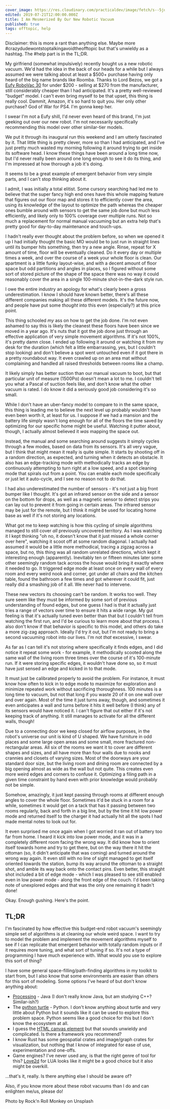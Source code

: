 ```yaml
---
cover_image: https://res.cloudinary.com/practicaldev/image/fetch/s--5juB8G4w--/c_imagga_scale,f_auto,fl_progressive,h_420,q_auto,w_1000/https://thepracticaldev.s3.amazonaws.com/i/1fnrjap1v90ngs0q9axx.jpg
edited: 2019-07-21T12:00:00.000Z
title: I Am Mesmerized By Our New Robotic Vacuum
published: true
tags: offtopic, help
---
```

Disclaimer: this is more a rant than anything else.  Maybe more #crazydudewontstoptalkingavoidtheofftopic but that's unwieldy as a hashtag.  The #help part is in the TL;DR.

My girlfriend (somewhat impulsively) recently bought us a new robotic vacuum.  We'd had the idea in the back of our heads for a while but I always assumed we were talking about at least a $500+ purchase having only heard of the big name brands like Roomba.  Thanks to Lord Bezos, we got a [Eufy RoboVac 30](https://www.eufylife.com/products/variant/robovac-30/T2116111) for under $200 - selling at $270 from the manufacturer, still considerably cheaper than I had anticipated.  It's a pretty well-reviewed "budget" model.  I can't even bring myself to be that upset, this thing is really cool.  Dammit, Amazon, it's so hard to quit you.  Her only other purchase?  God of War for PS4.  I'm gonna keep her.

I swear I'm not a Eufy shill, I'd never even heard of this brand, I'm just geeking out over our new robot.  I'm not necessarily specifically recommending this model over other similar-tier models.

We put it through its inaugural run this weekend and I am utterly fascinated by it.  That little thing is pretty clever, more so than I had anticipated, and I've just pretty much wasted my morning following it around trying to get inside its software head.  I know these things have been around a long time now, but I'd never really been around one long enough to see it do its thing, and I'm impressed at how thorough a job it's doing.

It seems to be a great example of emergent behavior from very simple parts, and I can't stop thinking about it.

I admit, I was initially a total elitist.  Some cursory searching had led me to believe that the super fancy high end ones have this whole mapping feature that figures out our floor map and stores it to efficiently cover the area, using its knowledge of the layout to optimize the path whereas the cheaper ones bumble around with sensors to get the same job done but much less efficiently, and likely only to 100% coverage over multiple runs.  Not so much a replacement for normal manual vacuuming but an extra help that's pretty good for day-to-day maintenance and touch-ups.

I hadn't really ever thought about the problem before, so when we opened it up I had initially thought the basic MO would be to just run in straight lines until its bumper hits something, then try a new angle.  Rinse, repeat for X amount of time, floor will be eventually cleaned.  Do it every day or multiple times a week, and over the course of a week your whole floor is clean.  Our apartment is a little funky layout-wise, and with a decent amount of floor space but odd partitions and angles in places, so I figured without some sort of stored picture of the shape of the space there was no way it could reasonably cover the area in a single 100-minute shot-in-the-dark style run.

I owe the entire industry an apology for what's clearly been a gross underestimation.  I know I should have known better, there's all these different companies making all these different models.  It's the future now, and people have put some *thought* into this even (especially?) at this price point.

This thing schooled *my* ass on how to get the job done.  I'm not even ashamed to say this is likely the cleanest these floors have been since we moved in a year ago.  It's nuts that it got the job done just through an effective application of very simple movement algorithms.  If it's not 100%, it's pretty damn close.  I ended up following it around or watching it from my desk for the duration (which felt a little embarrassing, yes, but I couldn't stop looking) and don't believe a spot went untouched even if it got there in a pretty roundabout way.  It even crawled up on an area mat without complaining and handled all raised thresholds between rooms like a champ.

It likely simply has better suction than our manual vacuum to boot, but that particular unit of measure (1500Pα) doesn't mean a lot to me.  I couldn't tell you what a Pascal of suction feels like, and don't know what the other vacuum is rated.  I do know it did a seriously good job considering it's so small.

While I don't have an uber-fancy model to compare to in the same space, this thing is leading me to believe the next level up probably wouldn't have even been worth it, at least for us.  I suppose if we had a mansion and the battery life simply wasn't long enough for all of the floors the time saved by optimizing for our specific home might be useful.  Watching it putter about, though, I actually almost believed it *was* mapping the space out.

Instead, the manual and some searching around suggests it simply cycles through a few modes, based on data from its sensors.  It's all very vague, but I think that might mean it really is quite simple.  It starts by shooting off in a random direction, as expected, and turning when it detects an obstacle.  It also has an edge-tracking mode with methodically tracks an edge by continuously attempting to turn right at a low speed, and a spot cleaning mode that spirals out from a point.  You can enable each mode specifically or just let it auto-cycle, and I see no reason not to do that.

I had also underestimated the number of sensors - it's not just a big front bumper like I thought.  It's got an infrared sensor on the side and a sensor on the bottom for drops, as well as a magnetic sensor to detect strips you can lay out to prevent it from going in certain areas.  The infrared sensor may be just for the remote, but I think it might be used for locating home base as well if it's not storing any locations.

What got me to keep watching is how this cycling of simple algorithms managed to still cover *all* previously uncovered territory.  As I was watching it I kept thinking "oh no, it doesn't know that it just missed a whole corner over here", watching it scoot off at some random diagonal.  I actually had assumed it would be a little more methodical, tracing a zigzag across a space, but no, this thing was all random unrelated directions, which kept it interesting enough (apparently).  Inevitably ten or fifteen minutes later some other seemingly random tack across the house would bring it exactly where it needed to go.  It triggered edge mode at least once on every wall of every room and every weird nook and corner, got under all chairs and the kitchen table, found the bathroom a few times and got wherever it could fit, just really did a smashing job of it all.  We never had to intervene.

These new vectors its choosing can't be random.  It works too well.  They sure seem like they must be informed by some sort of previous understanding of found edges, but one guess I had is that it actually just tries a range of vectors over time to ensure it hits a wide range. My gut feeling is that it's actually tuned even better than that but I couldn't tell from watching the first run, and I'd be curious to learn more about that process.  I also don't know if that behavior is specific to this model, and others do take a more zig-zag approach.  Ideally I'd try it out, but I'm not ready to bring a second vacuuming robot into our lives.  I'm not *that* excessive, I swear.

As far as I can tell it's not storing where specifically it finds edges, and I did notice it repeat some work - for example, it methodically scooted along the same wall of the living room three times over the course of it's 100-minute run.  If it were storing specific edges, it wouldn't have done so, so it must have just sensed an edge and kicked in to that mode.

It must just be calibrated properly to avoid the problem.  For instance, it must know how often to kick in to edge mode to maximize for exploration and minimize repeated work without sacrificing thoroughness.  100 minutes is a long time to vacuum, but not that long if you waste 20 of it on one wall over and over again.  Most of the time it just turns away, though, and sometimes it even anticipates a wall and turns before it hits it well before (I think) any of its sensors would have noticed it.  I can't figure that out either if it's not keeping track of anything.  It still manages to activate for all the different walls, though!

Due to a connecting door we keep closed for airflow purposes, in the robot's universe our unit is kind of U shaped.  We have furniture in odd places and some large open areas and some small, more fractured non-rectangular areas.  All six of the rooms we want it to cover are different shapes and sizes, and all have more than four walls due to nooks and crannies and closets of varying sizes.  Most of the doorways are your standard door size, but the living room and dining room are connected by a big opening almost as wide as the wall but not quite.  This creates even more weird edges and corners to confuse it.  Optimizing a filing path in a given time constraint by hand even with prior knowledge would probably not be simple.

Somehow, amazingly, it just kept passing through rooms at different enough angles to cover the whole floor.  Sometimes it'd be stuck in a room for a while, sometimes it would get on a tack that has it passing between two rooms regularly, back and forth in a big line, but by the time it hit low power mode and returned itself to the charger it had actually hit all the spots I had made mental notes to look out for.

It even surprised me once again when I got worried it ran out of battery too far from home.  I heard it kick into low power mode, and it was in a completely different room facing the wrong way.  It did know how to orient itself towards home and try to get there, but on the way there it hit the ottoman (so, it didn't anticipate that was coming) and turned around the wrong way again.  It even still with no line of sight managed to get itself oriented towards the station, bump its way around the ottoman to a straight shot, and amble its way back onto the contact pins.  Even better, this straight shot included a bit of edge mode - which I was pleased to see still enabled even in low power mode - along the front edge of the couch.  I'd been taking note of unexplored edges and that was the only one remaining it hadn't done!

Okay.  Enough gushing.  Here's the point.

## TL;DR

I'm fascinated by how effective this budget-end robot vacuum's seemingly simple set of algorithms is at cleaning our whole weird space.  I want to try to model the problem and implement the movement algorithms myself to see if I can replicate that emergent behavior with totally random inputs or if it requires more tuning, and what sort of tuning if so.  It's not a type of programming I have much experience with.  What would you use to explore this sort of thing?

I have some general space-filling/path-finding algorithms in my toolkit to start from, but I also know that some environments are easier than others for this sort of modeling.  Some options I've heard of but don't know anything about:

* [Processing](https://processing.org/) - Java (I don't really know Java, but am studying C++?  Similar-ish?)
* The [python turtle](https://docs.python.org/3.3/library/turtle.html?highlight=turtle) - Python.  I don't know anything about turtle and very little about Python but it sounds like it can be used to explore this problem space.  Python seems like a good choice for this but I don't know the ecosystem at all.
* I guess the [HTML canvas element](https://www.w3schools.com/html/html5_canvas.asp) but that sounds unwieldy and complicated.  Is there a framework you recommend?
* I know Rust has some geospatial crates and image/graph crates for visualization, but nothing that I know of integrated for ease of use, experimentation and one-offs.
* Game engines?  I've never used any, is that the right genre of tool for this?  [Love2d](https://love2d.org/) for LUA looks like it might be a good choice but it also might be overkill.

...that's it, really.  Is there anything else I should be aware of?

Also, if you know more about these robot vacuums than I do and can enlighten me/us, please do!

Photo by Rock'n Roll Monkey on Unsplash
